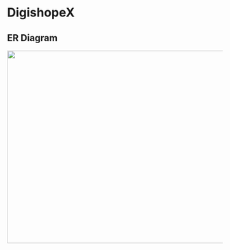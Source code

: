 # DigishopeX
## **ER Diagram**

<p align="center">
  <img width="1000" height="450" src="https://user-images.githubusercontent.com/103634964/208469251-00547311-8f93-4c10-8c79-67cde795d5f2.png">
</p>
